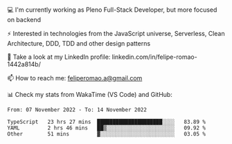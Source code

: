 💻 I'm currently working as Pleno Full-Stack Developer, but more focused on backend

⚡ Interested in technologies from the JavaScript universe, Serverless, Clean Architecture, DDD, TDD and other design patterns

👥 Take a look at my LinkedIn profile: linkedin.com/in/felipe-romao-1442a814b/

📫 How to reach me: feliperomao.a@gmail.com

📊 Check my stats from WakaTime (VS Code) and GitHub:

<!--START_SECTION:waka-->

```text
From: 07 November 2022 - To: 14 November 2022

TypeScript   23 hrs 27 mins  █████████████████████░░░░   83.89 %
YAML         2 hrs 46 mins   ██▒░░░░░░░░░░░░░░░░░░░░░░   09.92 %
Other        51 mins         ▓░░░░░░░░░░░░░░░░░░░░░░░░   03.05 %
```

<!--END_SECTION:waka-->
